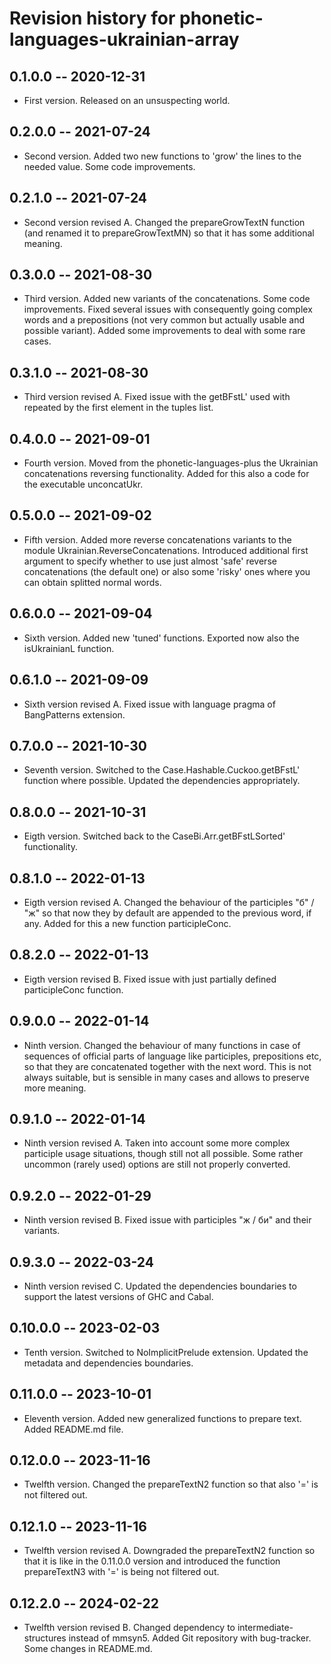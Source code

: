 # Revision history for phonetic-languages-ukrainian-array

## 0.1.0.0 -- 2020-12-31

* First version. Released on an unsuspecting world.

## 0.2.0.0 -- 2021-07-24

* Second version. Added two new functions to 'grow' the lines to the needed value. Some code improvements.

## 0.2.1.0 -- 2021-07-24

* Second version revised A. Changed the prepareGrowTextN function (and renamed it to prepareGrowTextMN) so that it
has some additional meaning.

## 0.3.0.0 -- 2021-08-30

* Third version. Added new variants of the concatenations. Some code improvements. Fixed several issues with
consequently going complex words and a prepositions (not very common but actually usable and possible variant).
Added some improvements to deal with some rare cases.

## 0.3.1.0 -- 2021-08-30

* Third version revised A. Fixed issue with the getBFstL' used with repeated by the first element in the tuples list.

## 0.4.0.0 -- 2021-09-01

* Fourth version. Moved from the phonetic-languages-plus the Ukrainian concatenations reversing functionality.
Added for this also a code for the executable unconcatUkr.

## 0.5.0.0 -- 2021-09-02

* Fifth version. Added more reverse concatenations variants to the module Ukrainian.ReverseConcatenations.
Introduced additional first argument to specify whether to use just almost 'safe' reverse concatenations (the
default one) or also some 'risky' ones where you can obtain splitted normal words.

## 0.6.0.0 -- 2021-09-04

* Sixth version. Added new 'tuned' functions. Exported now also the isUkrainianL function.

## 0.6.1.0 -- 2021-09-09

* Sixth version revised A. Fixed issue with language pragma of BangPatterns extension.

## 0.7.0.0 -- 2021-10-30

* Seventh version. Switched to the Case.Hashable.Cuckoo.getBFstL' function where possible. Updated the
dependencies appropriately.

## 0.8.0.0 -- 2021-10-31

* Eigth version. Switched back to the CaseBi.Arr.getBFstLSorted' functionality.

## 0.8.1.0 -- 2022-01-13

* Eigth version revised A. Changed the behaviour of the participles "б" / "ж" so that now they by default are appended to the
previous word, if any. Added for this a new function participleConc.

## 0.8.2.0 -- 2022-01-13

* Eigth version revised B. Fixed issue with just partially defined participleConc function.

## 0.9.0.0 -- 2022-01-14

* Ninth version. Changed the behaviour of many functions in case of sequences of official parts of language like participles,
prepositions etc, so that they are concatenated together with the next word. This is not always suitable, but is sensible
in many cases and allows to preserve more meaning.

## 0.9.1.0 -- 2022-01-14

* Ninth version revised A. Taken into account some more complex participle usage situations, though still not all possible.
Some rather uncommon (rarely used) options are still not properly converted.

## 0.9.2.0 -- 2022-01-29

* Ninth version revised B. Fixed issue with participles "ж / би" and their variants. 

## 0.9.3.0 -- 2022-03-24

* Ninth version revised C. Updated the dependencies boundaries to support the latest versions of GHC and Cabal.

## 0.10.0.0 -- 2023-02-03

* Tenth version. Switched to NoImplicitPrelude extension. Updated the metadata and dependencies boundaries.

## 0.11.0.0 -- 2023-10-01

* Eleventh version. Added new generalized functions to prepare text. Added README.md file. 

## 0.12.0.0 -- 2023-11-16

* Twelfth version. Changed the prepareTextN2 function so that also '=' is not filtered out.

## 0.12.1.0 -- 2023-11-16

* Twelfth version revised A. Downgraded the prepareTextN2 function so that it is like in the 0.11.0.0 version and introduced the function prepareTextN3 with '=' is being not filtered out.

## 0.12.2.0 -- 2024-02-22

* Twelfth version revised B. Changed dependency to intermediate-structures instead of mmsyn5. Added Git repository with bug-tracker. Some changes in README.md. 

